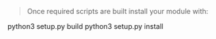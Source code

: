 > Once required scripts are built install your module with:

python3 setup.py build
python3 setup.py install 
